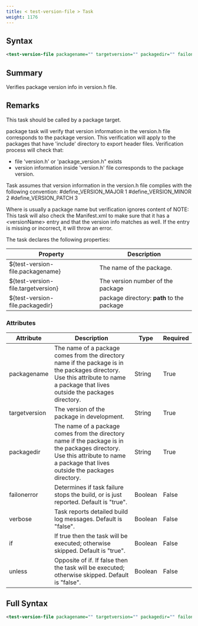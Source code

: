 ```yaml
---
title: < test-version-file > Task
weight: 1176
---
```

## Syntax
```xml
<test-version-file packagename="" targetversion="" packagedir="" failonerror="" verbose="" if="" unless="" />
```
## Summary ##
Verifies package version info in version.h file.

## Remarks ##
This task should be called by a package target.

package task will verify that version information in the version.h file corresponds to the package version.
This verification will apply to the packages that have &#39;include&#39; directory to export header files.
Verification process will check that:
* file &#39;version.h&#39; or &#39;package_version.h&quot; exists
* version information inside &#39;version.h&#39; file corresponds to the package version.
            
Task assumes  that version information in the version.h file complies with the following convention:
#define_VERSION_MAJOR   1
#define_VERSION_MINOR   2
#define_VERSION_PATCH   3
            
Where is usually a package name but verification ignores content of NOTE: This task will also check the Manifest.xml to make sure that it has a &lt;versionName&gt; entry and that
the version info matches as well.  If the entry is missing or incorrect, it will throw an error.

The task declares the following properties:

Property |Description |
--- |--- |
| ${test-version-file.packagename} | The name of the package. | 
| ${test-version-file.targetversion} | The version number of the package | 
| ${test-version-file.packagedir} | package directory: **path** to the package | 




### Attributes
| Attribute | Description | Type | Required |
| --------- | ----------- | ---- | -------- |
| packagename | The name of a package comes from the directory name if the package is in the packages directory.  Use this attribute to name a package that lives outside the packages directory. | String | True |
| targetversion | The version of the package in development. | String | True |
| packagedir | The name of a package comes from the directory name if the package is in the packages directory.  Use this attribute to name a package that lives outside the packages directory. | String | True |
| failonerror | Determines if task failure stops the build, or is just reported. Default is &quot;true&quot;. | Boolean | False |
| verbose | Task reports detailed build log messages.  Default is &quot;false&quot;. | Boolean | False |
| if | If true then the task will be executed; otherwise skipped. Default is &quot;true&quot;. | Boolean | False |
| unless | Opposite of if.  If false then the task will be executed; otherwise skipped. Default is &quot;false&quot;. | Boolean | False |

## Full Syntax
```xml
<test-version-file packagename="" targetversion="" packagedir="" failonerror="" verbose="" if="" unless="" />
```
